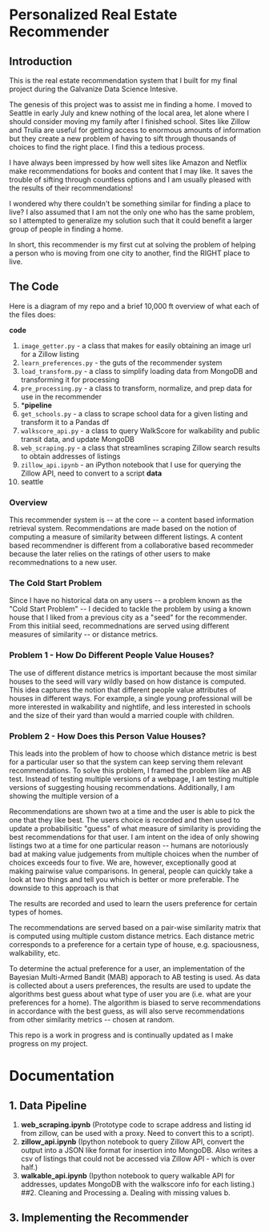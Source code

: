 # Personalized Real Estate Recommender


## Introduction

This is the real estate recommendation system that I built for my final project during the Galvanize Data Science Intesive.

The genesis of this project was to assist me in finding a home. I moved to Seattle in early July and knew nothing of the local area, let alone where I should consider moving my family after I finished school. Sites like Zillow and Trulia are useful for getting access to enormous amounts of information but they create a new problem of having to sift through thousands of choices to find the right place. I find this a tedious process.  

I have always been impressed by how well sites like Amazon and Netflix make recommendations for books and content that I may like. It saves the trouble of sifting through countless options and I am usually pleased with the results of their recommendations!  

I wondered why there couldn't be something similar for finding a place to live? I also assumed that I am not the only one who has the same problem, so I attempted to generalize my solution such that it could benefit a larger group of people in finding a home.  

In short, this recommender is my first cut at solving the problem of helping a person who is moving from one city to another, find the RIGHT place to live.

## The Code
Here is a diagram of my repo and a brief 10,000 ft overview of what each of the files does:

**code**
1. `image_getter.py` - a class that makes for easily obtaining an image url for a Zillow listing
2. `learn_preferences.py` - the guts of the recommender system 
3. `load_transform.py` - a class to simplify loading data from MongoDB and transforming it for processing
4. `pre_processing.py` - a class to transform, normalize, and prep data for use in the recommender
5. ***pipeline**
  1. `get_schools.py` - a class to scrape school data for a given listing and transform it to a Pandas df
  2. `walkscore_api.py` - a class to query WalkScore for walkability and public transit data, and update MongoDB
  3. `web_scraping.py` - a class that streamlines scraping Zillow search results to obtain addresses of listings
  4. `zillow_api.ipynb` - an iPython notebook that I use for querying the Zillow API, need to convert to a script **data**
1. seattle
 


### Overview

This recommender system is -- at the core -- a content based information retrieval system. Recommendations are made based on the notion of computing a measure of similarity between different listings. A content based recommendner is different from a collaborative based recommeder because the later relies on the ratings of other users to make recommednations to a new user. 

### The Cold Start Problem
Since I have no historical data on any users -- a problem known as the "Cold Start Problem" -- I decided to tackle the problem by using a known house that I liked from a previous city as a "seed" for the recommender.  From this initiial seed, recommednations are served using different measures of similarity -- or distance metrics. 

### Problem 1 - How Do Different People Value Houses?
The use of different distance metrics is important because the most similar houses to the seed will vary wildly based on how distance is computed. This idea captures the notion that different people value attributes of houses in different ways. For example, a single young professional will be more interested in walkability and nightlife, and less interested in schools and the size of their yard than would a married couple with children.   

### Problem 2 - How Does this Person Value Houses?
This leads into the problem of how to choose which distance metric is best for a particular user so that the system can keep serving them relevant recommendations. To solve this problem, I framed the problem like an AB test. Instead of testing multiple versions of a webpage, I am testing multiple versions of suggesting housing recommendations. Additionally, I am showing the multiple version of a  

Recommendations are shown two at a time and the user is able to pick the one that they like best. The users choice is recorded and then used to update a probabilisitic "guess" of what measure of similarity is providing the best recommendations for that user. I am intent on the idea of only showing listings two at a time for one particular reason -- humans are notoriously bad at making value judgements from multiple choices when the number of choices exceeds four to five. We are, however, exceptionally good at making pairwise value comparisons. In general, people can quickly take a look at two things and tell you which is better or more preferable. The downside to this approach is that     



The results are recorded and used to learn the users preference for certain types of homes. 

The recommendations are served based on a pair-wise similarity matrix that is computed using multiple custom distance metrics. Each distance metric corresponds to a preference for a certain type of house, e.g. spaciousness, walkability, etc. 

To determine the actual preference for a user, an implementation of the Bayesian Multi-Armed Bandit (MAB) apporach to AB testing is used. As data is collected about a users preferences, the results are used to update the algorithms best guess about what type of user you are (i.e. what are your preferences for a home). The algorithm is biased to serve recommendations in accordance with the best guess, as will also serve recommendations from other similarity metrics -- chosen at random.

This repo is a work in progress and is continually updated as I make progress on my project.

# Documentation

## 1. Data Pipeline
  1. **web_scraping.ipynb** (Prototype code to scrape address and listing id from zillow, can be used with a proxy.  Need to convert this to a script).
  2. **zillow_api.ipynb** (Ipython notebook to query Zillow API, convert the output into a JSON like format for insertion into MongoDB.  Also writes a csv of listings that could not be accessed via Zillow API - which is over half.)
  3. **walkable_api.ipynb** (Ipython notebook to query walkable API for addresses, updates MongoDB with the walkscore info for each listing.)
##2. Cleaning and Processing
  a. Dealing with missing values
  b. 
## 3. Implementing the Recommender

